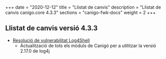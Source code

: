 +++
date        = "2020-12-12"
title       = "Llistat de canvis"
description = "Llistat de canvis canigo.core 4.3.3"
sections    = "canigo-fwk-docs"
weight		= 2
+++

## Llistat de canvis versió 4.3.3

- [Resolució de vulnerabilitat Log4Shell](/noticies/2021-12-27-CAN-actualitzacio-canigo-3_4_9_3_6_3/)
   - Actualització de tots els mòduls de Canigó per a utilitzar la versió 2.17.0 de log4j
